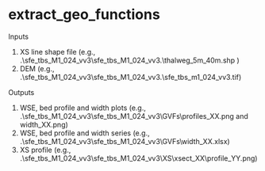 # extract_geo_functions


Inputs

1) XS line shape file (e.g., .\sfe_tbs_M1_024_vv3\sfe_tbs_M1_024_vv3.\thalweg_5m_40m.shp )
2) DEM (e.g., .\sfe_tbs_M1_024_vv3\sfe_tbs_M1_024_vv3.\sfe_tbs_m1_024_vv3.tif)

Outputs

1) WSE, bed profile and width plots (e.g., .\sfe_tbs_M1_024_vv3\sfe_tbs_M1_024_vv3\GVFs\profiles_XX.png and width_XX.png)
2) WSE, bed profile and width series (e.g., .\sfe_tbs_M1_024_vv3\sfe_tbs_M1_024_vv3\GVFs\width_XX.xlsx)
3) XS profile (e.g., .\sfe_tbs_M1_024_vv3\sfe_tbs_M1_024_vv3\XS\xsect_XX\profile_YY.png)
